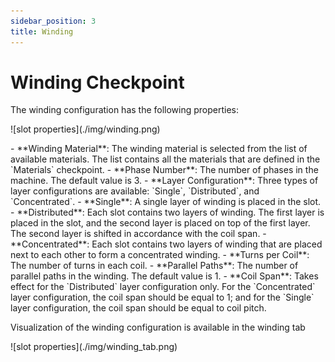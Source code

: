 ```yaml
---
sidebar_position: 3
title: Winding
---
```

# Winding Checkpoint
The winding configuration has the following properties:
<p>![slot properties](./img/winding.png)</p>
- **Winding Material**: The winding material is selected from the list of available materials. The list contains all the materials that are defined in the `Materials` checkpoint. 
- **Phase Number**: The number of phases in the machine. The default value is 3.
- **Layer Configuration**: Three types of layer configurations are available: `Single`, `Distributed`, and `Concentrated`. 
    - **Single**: A single layer of winding is placed in the slot. 
    - **Distributed**: Each slot contains two layers of winding. The first layer is placed in the slot, and the second layer is placed on top of the first layer. The second layer is shifted in accordance with the coil span.
    - **Concentrated**: Each slot contains two layers of winding that are placed next to each other to form a concentrated winding. 
- **Turns per Coil**: The number of turns in each coil. 
- **Parallel Paths**: The number of parallel paths in the winding. The default value is 1.
- **Coil Span**: Takes effect for the `Distributed` layer configuration only. For the `Concentrated` layer configuration, the coil span should be equal to 1; and for the `Single` layer configuration, the coil span should be equal to coil pitch. 

Visualization of the winding configuration is available in the winding tab
<p>![slot properties](./img/winding_tab.png)</p>